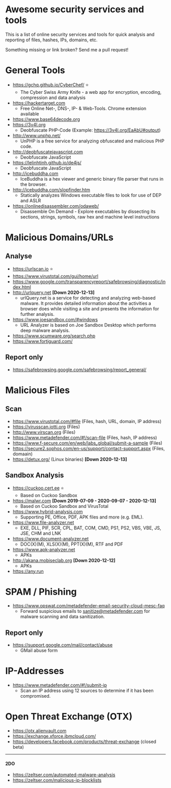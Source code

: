 # Awesome security services and tools
This is a list of online security services and tools for quick analysis and reporting of files, hashes, IPs, domains, etc. 

Something missing or link broken? Send me a pull request!

# General Tools
- https://gchq.github.io/CyberChef/ ⭐️
  - The Cyber Swiss Army Knife - a web app for encryption, encoding, compression and data analysis
- https://hackertarget.com
  - Free Online Net-, DNS-, IP- & Web-Tools. Chrome extension available
- https://www.base64decode.org
- https://3v4l.org
  - Deobfuscate PHP-Code (Example: https://3v4l.org/EaAbU#output)
- http://www.unphp.net/
  - UnPHP is a free service for analyzing obfuscated and malicious PHP code.
- http://deobfuscatejavascript.com
  - Deobfuscate JavaScript
- https://lelinhtinh.github.io/de4js/
  - Deobfuscate JavaScript
- http://icebuddha.com
  - IceBuddha is a hex viewer and generic binary file parser that runs in the browser.
- http://icebuddha.com/slopfinder.htm
  - Statically analyzes Windows executable files to look for use of DEP and ASLR
- https://onlinedisassembler.com/odaweb/
  - Disassemble On Demand - Explore executables by dissecting its sections, strings, symbols, raw hex and machine level instructions

# Malicious Domains/URLs
## Analyse
- https://urlscan.io ⭐️
- https://www.virustotal.com/gui/home/url
- https://www.google.com/transparencyreport/safebrowsing/diagnostic/index.html
- http://urlquery.net **[Down 2020-12-13]**
  - urlQuery.net is a service for detecting and analyzing web-based malware. It provides detailed information about the activities a browser does while visiting a site and presents the information for further analysis. 
- https://www.joesandbox.com/#windows
  - URL Analyzer is based on Joe Sandbox Desktop which performs deep malware analysis.
- https://www.scumware.org/search.php
- https://www.fortiguard.com/

## Report only
- https://safebrowsing.google.com/safebrowsing/report_general/

# Malicious Files
## Scan
- https://www.virustotal.com/#file (Files, hash, URL, domain, IP address)
- https://virusscan.jotti.org (Files)
- http://www.virscan.org (Files)
- https://www.metadefender.com/#!/scan-file (Files, hash, IP address)
- https://www.f-secure.com/en/web/labs_global/submit-a-sample (Files)
- https://secure2.sophos.com/en-us/support/contact-support.aspx (Files, domaain)
- https://detux.org/ (Linux binaries) **[Down 2020-12-13]**

## Sandbox Analysis
- https://cuckoo.cert.ee ⭐️
  - Based on Cuckoo Sandbox
- https://malwr.com **[Down 2019-07-09 - 2020-09-07 - 2020-12-13]**
  - Based on Cuckoo Sandbox and VirusTotal
- https://www.hybrid-analysis.com
  - Supporting PE, Office, PDF, APK files and more (e.g. EML).
- https://www.file-analyzer.net
  - EXE, DLL, PIF, SCR, CPL, BAT, COM, CMD, PS1, PS2, VBS, VBE, JS, JSE, CHM and LNK
- https://www.document-analyzer.net
  - DOC(X)(M), XLS(X)(M), PPT(X)(M), RTF and PDF
- https://www.apk-analyzer.net
  - APKs
- http://akana.mobiseclab.org **[Down 2020-12-12]**
  - APKs
- https://any.run
  
# SPAM / Phishing
- https://www.opswat.com/metadefender-email-security-cloud-mesc-faq
  - Forward suspicious emails to sanitize@metadefender.com for malware scanning and data sanitization.

## Report only
- https://support.google.com/mail/contact/abuse
  - GMail abuse form
 
# IP-Addresses
- https://www.metadefender.com/#!/submit-ip
  - Scan an IP address using 12 sources to determine if it has been compromised.

# Open Threat Exchange (OTX)
- https://otx.alienvault.com
- https://exchange.xforce.ibmcloud.com/
- https://developers.facebook.com/products/threat-exchange (closed beta)

---
#### 2DO
- https://zeltser.com/automated-malware-analysis
- https://zeltser.com/malicious-ip-blocklists
